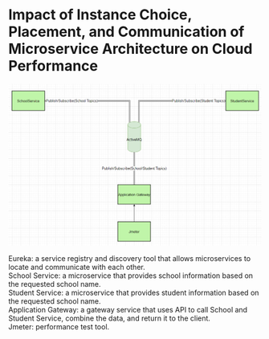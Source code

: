 # Impact of Instance Choice, Placement, and Communication of Microservice Architecture on Cloud Performance

![](https://github.com/cl456852/eureka/blob/master/gateway/%E5%B1%8F%E5%B9%95%E6%88%AA%E5%9B%BE%202023-04-11%20185202.png)

Eureka: a service registry and discovery tool that allows microservices to locate and communicate with each other.  
School Service: a microservice that provides school information based on the requested school name.   
Student Service: a microservice that provides student information based on the requested school name.  
Application Gateway: a gateway service that uses API to call School and Student Service, combine the data, and return it to the client.  
Jmeter: performance test tool.
